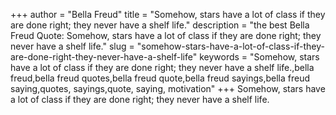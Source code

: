 +++
author = "Bella Freud"
title = "Somehow, stars have a lot of class if they are done right; they never have a shelf life."
description = "the best Bella Freud Quote: Somehow, stars have a lot of class if they are done right; they never have a shelf life."
slug = "somehow-stars-have-a-lot-of-class-if-they-are-done-right-they-never-have-a-shelf-life"
keywords = "Somehow, stars have a lot of class if they are done right; they never have a shelf life.,bella freud,bella freud quotes,bella freud quote,bella freud sayings,bella freud saying,quotes, sayings,quote, saying, motivation"
+++
Somehow, stars have a lot of class if they are done right; they never have a shelf life.
